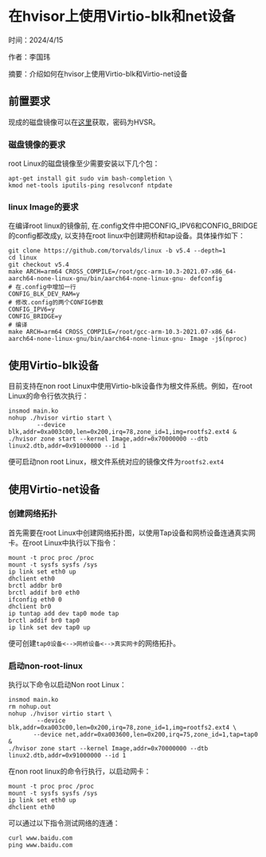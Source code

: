 # 在hvisor上使用Virtio-blk和net设备
时间：2024/4/15

作者：李国玮

摘要：介绍如何在hvisor上使用Virtio-blk和Virtio-net设备

## 前置要求

现成的磁盘镜像可以在[这里](https://bhpan.buaa.edu.cn/link/AA1E20F132ED40417F92CE6D9CB1FDDF25)获取，密码为HVSR。

### 磁盘镜像的要求

root Linux的磁盘镜像至少需要安装以下几个包：

```
apt-get install git sudo vim bash-completion \
kmod net-tools iputils-ping resolvconf ntpdate
```

### linux Image的要求

在编译root linux的镜像前, 在.config文件中把CONFIG_IPV6和CONFIG_BRIDGE的config都改成y, 以支持在root linux中创建网桥和tap设备。具体操作如下：

```shell
git clone https://github.com/torvalds/linux -b v5.4 --depth=1
cd linux
git checkout v5.4
make ARCH=arm64 CROSS_COMPILE=/root/gcc-arm-10.3-2021.07-x86_64-aarch64-none-linux-gnu/bin/aarch64-none-linux-gnu- defconfig
# 在.config中增加一行
CONFIG_BLK_DEV_RAM=y
# 修改.config的两个CONFIG参数
CONFIG_IPV6=y
CONFIG_BRIDGE=y
# 编译
make ARCH=arm64 CROSS_COMPILE=/root/gcc-arm-10.3-2021.07-x86_64-aarch64-none-linux-gnu/bin/aarch64-none-linux-gnu- Image -j$(nproc)
```

## 使用Virtio-blk设备

目前支持在non root Linux中使用Virtio-blk设备作为根文件系统。例如，在root Linux的命令行依次执行：

```
insmod main.ko
nohup ./hvisor virtio start \
        --device blk,addr=0xa003c00,len=0x200,irq=78,zone_id=1,img=rootfs2.ext4 &
./hvisor zone start --kernel Image,addr=0x70000000 --dtb linux2.dtb,addr=0x91000000 --id 1
```

便可启动non root Linux，根文件系统对应的镜像文件为`rootfs2.ext4`

## 使用Virtio-net设备

### 创建网络拓扑

首先需要在root Linux中创建网络拓扑图，以使用Tap设备和网桥设备连通真实网卡。在root Linux中执行以下指令：

```shell
mount -t proc proc /proc
mount -t sysfs sysfs /sys
ip link set eth0 up
dhclient eth0
brctl addbr br0
brctl addif br0 eth0
ifconfig eth0 0
dhclient br0
ip tuntap add dev tap0 mode tap
brctl addif br0 tap0
ip link set dev tap0 up
```

便可创建`tap0设备<-->网桥设备<-->真实网卡`的网络拓扑。

### 启动non-root-linux

执行以下命令以启动Non root Linux：

```shell
insmod main.ko
rm nohup.out
nohup ./hvisor virtio start \
        --device blk,addr=0xa003c00,len=0x200,irq=78,zone_id=1,img=rootfs2.ext4 \
       --device net,addr=0xa003600,len=0x200,irq=75,zone_id=1,tap=tap0  &
./hvisor zone start --kernel Image,addr=0x70000000 --dtb linux2.dtb,addr=0x91000000 --id 1
```

在non root linux的命令行执行，以启动网卡：

```shell
mount -t proc proc /proc
mount -t sysfs sysfs /sys
ip link set eth0 up
dhclient eth0
```

可以通过以下指令测试网络的连通：

```
curl www.baidu.com
ping www.baidu.com
```


